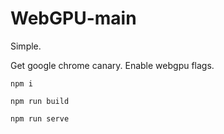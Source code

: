 # WebGPU-main

Simple.

Get google chrome canary. Enable webgpu flags.

```
npm i
```

```
npm run build
```

```
npm run serve
```
